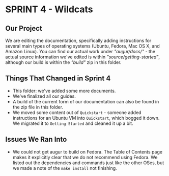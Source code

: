 # SPRINT 4 - Wildcats

## Our Project

We are editing the documentation, specifically adding instructions for several main types of operating systems (Ubuntu, Fedora, Mac OS X, and Amazon Linux). You can find our actual work under *"augur/docs/"* - the actual source information we've edited is within *"source/getting-started"*, although our build is within the *"build"* zip in this folder.

## Things That Changed in Sprint 4

- This folder: we've added some more documents.
- We've finalized all our guides.
- A build of the current form of our documentation can also be found in the zip file in this folder.
- We moved some content out of `Quickstart` - someone added instructions for an Ubuntu VM into `Quickstart`, which bogged it down. We migrated it to `Getting Started` and cleaned it up a bit.

## Issues We Ran Into

- We could not get augur to build on Fedora. The Table of Contents page makes it explicitly clear that we do not recommend using Fedora. We listed out the dependencies and commands just like the other OSes, but we made a note of the `make install` not finishing.
